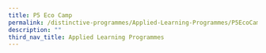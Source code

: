 ```yaml
---
title: P5 Eco Camp
permalink: /distinctive-programmes/Applied-Learning-Programmes/P5EcoCamp/
description: ""
third_nav_title: Applied Learning Programmes
---
```

